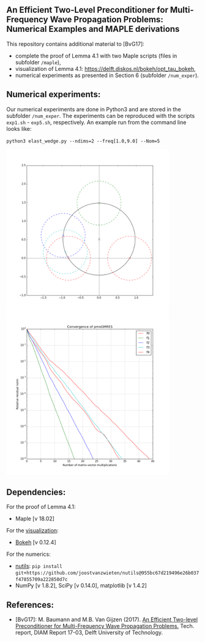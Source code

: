 An Efficient Two-Level Preconditioner for Multi-Frequency Wave Propagation Problems: Numerical Examples and MAPLE derivations
-----------------------------------------------------------------------------------------------------------------------------

This repository contains additional material to [BvG17]:

* complete the proof of Lemma 4.1 with two Maple scripts (files in subfolder `/maple`),
* visualization of Lemma 4.1: https://delft.diskos.nl/bokeh/opt_tau_bokeh,
* numerical experiments as presented in Section 6 (subfolder `/num_exper`).

Numerical experiments:
----------------------
Our numerical experiments are done in Python3 and are stored in the subfolder `/num_exper`. The experiments can be reproduced with the scripts `exp1.sh` - `exp5.sh`, respectively. An example run from the command line looks like:

`python3 elast_wedge.py --ndims=2 --freq[1.0,9.0] --Nom=5`

<img src="/num_exper/figs/circ_pic.png" width="425"/> <img src="/num_exper/figs/msconv-plot.png" width="425"/> 

Dependencies:
-------------
For the proof of Lemma 4.1:
* Maple [v 18.02]

For the [visualization](https://delft.diskos.nl/bokeh/opt_tau_bokeh):
* [Bokeh](http://bokeh.pydata.org/en/latest/) [v 0.12.4]

For the numerics:
* [nutils](http://www.nutils.org/):  `pip install git+https://github.com/joostvanzwieten/nutils@955bc67d219496e26b037f47855709a222850d7c`
* NumPy [v 1.8.2], SciPy [v 0.14.0], matplotlib [v 1.4.2]

References:
-----------
* [BvG17]: M. Baumann and M.B. Van Gijzen (2017). [An Efficient Two-level Preconditioner for Multi-Frequency Wave Propagation Problems.](http://www.ewi.tudelft.nl/en/the-faculty/departments/applied-mathematics/reports/) Tech. report, DIAM Report 17-03, Delft University of Technology.
